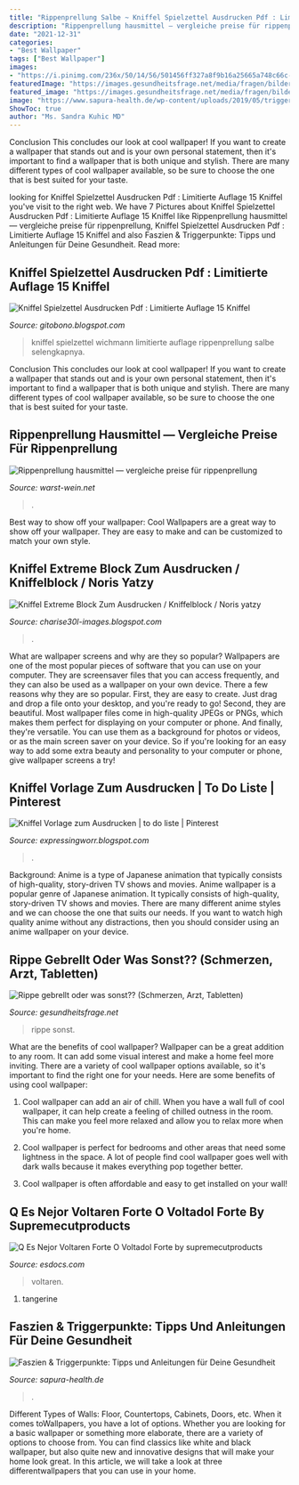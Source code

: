 ```yaml
---
title: "Rippenprellung Salbe ~ Kniffel Spielzettel Ausdrucken Pdf : Limitierte Auflage 15 Kniffel"
description: "Rippenprellung hausmittel — vergleiche preise für rippenprellung"
date: "2021-12-31"
categories:
- "Best Wallpaper"
tags: ["Best Wallpaper"]
images:
- "https://i.pinimg.com/236x/50/14/56/501456ff327a8f9b16a25665a748c66c--felder-free-prints.jpg"
featuredImage: "https://images.gesundheitsfrage.net/media/fragen/bilder/rippe-gebrellt-oder-was-sonst/1_full.jpg?v=1340044321000"
featured_image: "https://images.gesundheitsfrage.net/media/fragen/bilder/rippe-gebrellt-oder-was-sonst/1_full.jpg?v=1340044321000"
image: "https://www.sapura-health.de/wp-content/uploads/2019/05/triggerpunkte-schienbein-1400x759.jpg"
ShowToc: true
author: "Ms. Sandra Kuhic MD"
---
```



Conclusion
This concludes our look at cool wallpaper! If you want to create a wallpaper that stands out and is your own personal statement, then it's important to find a wallpaper that is both unique and stylish. There are many different types of cool wallpaper available, so be sure to choose the one that is best suited for your taste.

	

		
looking for Kniffel Spielzettel Ausdrucken Pdf : Limitierte Auflage 15 Kniffel you've visit to the right web. We have 7 Pictures about Kniffel Spielzettel Ausdrucken Pdf : Limitierte Auflage 15 Kniffel like Rippenprellung hausmittel — vergleiche preise für rippenprellung, Kniffel Spielzettel Ausdrucken Pdf : Limitierte Auflage 15 Kniffel and also Faszien &amp; Triggerpunkte: Tipps und Anleitungen für Deine Gesundheit. Read more:
		
    
## Kniffel Spielzettel Ausdrucken Pdf : Limitierte Auflage 15 Kniffel

<img loading=lazy src="https://i1.wp.com/www.mendel-office.de/images/artikel/842653A1.GIF" onerror="this.onerror=null;this.src='https://tse2.mm.bing.net/th?id=OIP.CbTvDNRPXbeNCb9xNWWdwgAAAA&amp;pid=15.1';" alt="Kniffel Spielzettel Ausdrucken Pdf : Limitierte Auflage 15 Kniffel">

_Source: gitobono.blogspot.com_

>kniffel spielzettel wichmann limitierte auflage rippenprellung salbe selengkapnya. 

	

Conclusion
This concludes our look at cool wallpaper! If you want to create a wallpaper that stands out and is your own personal statement, then it's important to find a wallpaper that is both unique and stylish. There are many different types of cool wallpaper available, so be sure to choose the one that is best suited for your taste.

    
## Rippenprellung Hausmittel — Vergleiche Preise Für Rippenprellung

<img loading=lazy src="https://warst-wein.net/fhfjr/RoWlophbIId_5buMd80daQAAAA.jpg" onerror="this.onerror=null;this.src='https://tse1.mm.bing.net/th?id=OIP.YXqNsX_O7DomwO3SbY68yAAAAA&amp;pid=15.1';" alt="Rippenprellung hausmittel — vergleiche preise für rippenprellung">

_Source: warst-wein.net_

>. 

	

Best way to show off your wallpaper:
Cool Wallpapers are a great way to show off your wallpaper. They are easy to make and can be customized to match your own style.

    
## Kniffel Extreme Block Zum Ausdrucken / Kniffelblock / Noris Yatzy

<img loading=lazy src="https://www.spielregeln-spielanleitungen.de/wp-content/gallery/diesle/dizzle-2.JPG" onerror="this.onerror=null;this.src='https://tse3.mm.bing.net/th?id=OIP.KQPUCk9XeGedtmF46KWzKAHaFk&amp;pid=15.1';" alt="Kniffel Extreme Block Zum Ausdrucken / Kniffelblock / Noris yatzy">

_Source: charise30l-images.blogspot.com_

>. 

	

What are wallpaper screens and why are they so popular?
Wallpapers are one of the most popular pieces of software that you can use on your computer. They are screensaver files that you can access frequently, and they can also be used as a wallpaper on your own device. There a few reasons why they are so popular. First, they are easy to create. Just drag and drop a file onto your desktop, and you're ready to go! Second, they are beautiful. Most wallpaper files come in high-quality JPEGs or PNGs, which makes them perfect for displaying on your computer or phone. And finally, they're versatile. You can use them as a background for photos or videos, or as the main screen saver on your device. So if you're looking for an easy way to add some extra beauty and personality to your computer or phone, give wallpaper screens a try!

    
## Kniffel Vorlage Zum Ausdrucken | To Do Liste | Pinterest

<img loading=lazy src="https://i.pinimg.com/236x/50/14/56/501456ff327a8f9b16a25665a748c66c--felder-free-prints.jpg" onerror="this.onerror=null;this.src='https://tse2.mm.bing.net/th?id=OIP.N_efh62199KxhgN_VA3pzQAAAA&amp;pid=15.1';" alt="Kniffel Vorlage zum Ausdrucken | to do liste | Pinterest">

_Source: expressingworr.blogspot.com_

>. 

	

Background: Anime is a type of Japanese animation that typically consists of high-quality, story-driven TV shows and movies.
Anime wallpaper is a popular genre of Japanese animation. It typically consists of high-quality, story-driven TV shows and movies. There are many different anime styles and we can choose the one that suits our needs. If you want to watch high quality anime without any distractions, then you should consider using an anime wallpaper on your device.

    
## Rippe Gebrellt Oder Was Sonst?? (Schmerzen, Arzt, Tabletten)

<img loading=lazy src="https://images.gesundheitsfrage.net/media/fragen/bilder/rippe-gebrellt-oder-was-sonst/1_full.jpg?v=1340044321000" onerror="this.onerror=null;this.src='https://tse2.mm.bing.net/th?id=OIP.q-qWwCnTNpvX1pyPNbW7tgHaFj&amp;pid=15.1';" alt="Rippe gebrellt oder was sonst?? (Schmerzen, Arzt, Tabletten)">

_Source: gesundheitsfrage.net_

>rippe sonst. 

	

What are the benefits of cool wallpaper?
Wallpaper can be a great addition to any room. It can add some visual interest and make a home feel more inviting. There are a variety of cool wallpaper options available, so it's important to find the right one for your needs. Here are some benefits of using cool wallpaper: 
1. Cool wallpaper can add an air of chill. When you have a wall full of cool wallpaper, it can help create a feeling of chilled outness in the room. This can make you feel more relaxed and allow you to relax more when you're home. 

2. Cool wallpaper is perfect for bedrooms and other areas that need some lightness in the space. A lot of people find cool wallpaper goes well with dark walls because it makes everything pop together better. 

3. Cool wallpaper is often affordable and easy to get installed on your wall!

    
## Q Es Nejor Voltaren Forte O Voltadol Forte By Supremecutproducts

<img loading=lazy src="https://s2.esdocs.com/store/data/002770382_1-e4bb4039f5f4723a2aeee9c6f5311ff3-250x500.png" onerror="this.onerror=null;this.src='https://tse2.mm.bing.net/th?id=OIP.P9cbMJoyMAoBGoOUCFOekQAAAA&amp;pid=15.1';" alt="Q Es Nejor Voltaren Forte O Voltadol Forte by supremecutproducts">

_Source: esdocs.com_

>voltaren. 

	

1. tangerine 

    
## Faszien &amp; Triggerpunkte: Tipps Und Anleitungen Für Deine Gesundheit

<img loading=lazy src="https://www.sapura-health.de/wp-content/uploads/2019/05/triggerpunkte-schienbein-1400x759.jpg" onerror="this.onerror=null;this.src='https://tse4.mm.bing.net/th?id=OIP.kFUd-ekQXlNmyztXE0L9aQHaEA&amp;pid=15.1';" alt="Faszien &amp; Triggerpunkte: Tipps und Anleitungen für Deine Gesundheit">

_Source: sapura-health.de_

>. 

	

Different Types of Walls: Floor, Countertops, Cabinets, Doors, etc.
When it comes toWallpapers, you have a lot of options. Whether you are looking for a basic wallpaper or something more elaborate, there are a variety of options to choose from. You can find classics like white and black wallpaper, but also quite new and innovative designs that will make your home look great. In this article, we will take a look at three differentwallpapers that you can use in your home.

